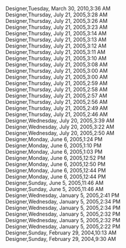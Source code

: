 ﻿Designer,Tuesday, March 30, 2010,3:36 AM  Designer,Thursday, July 21, 2005,3:28 AM  Designer,Thursday, July 21, 2005,3:26 AM  Designer,Thursday, July 21, 2005,3:23 AM  Designer,Thursday, July 21, 2005,3:14 AM  Designer,Thursday, July 21, 2005,3:13 AM  Designer,Thursday, July 21, 2005,3:12 AM  Designer,Thursday, July 21, 2005,3:11 AM  Designer,Thursday, July 21, 2005,3:10 AM  Designer,Thursday, July 21, 2005,3:08 AM  Designer,Thursday, July 21, 2005,3:00 AM  Designer,Thursday, July 21, 2005,3:00 AM  Designer,Thursday, July 21, 2005,2:59 AM  Designer,Thursday, July 21, 2005,2:58 AM  Designer,Thursday, July 21, 2005,2:57 AM  Designer,Thursday, July 21, 2005,2:56 AM  Designer,Thursday, July 21, 2005,2:49 AM  Designer,Thursday, July 21, 2005,2:46 AM  Designer,Wednesday, July 20, 2005,3:39 AM  Designer,Wednesday, July 20, 2005,3:22 AM  Designer,Wednesday, July 20, 2005,2:50 AM  Designer,Monday, June 6, 2005,1:24 PM  Designer,Monday, June 6, 2005,1:10 PM  Designer,Monday, June 6, 2005,1:03 PM  Designer,Monday, June 6, 2005,12:52 PM  Designer,Monday, June 6, 2005,12:50 PM  Designer,Monday, June 6, 2005,12:44 PM  Designer,Monday, June 6, 2005,12:44 PM  Designer,Sunday, June 5, 2005,11:46 AM  Designer,Sunday, June 5, 2005,11:46 AM  Designer,Wednesday, January 5, 2005,2:41 PM  Designer,Wednesday, January 5, 2005,2:34 PM  Designer,Wednesday, January 5, 2005,2:34 PM  Designer,Wednesday, January 5, 2005,2:32 PM  Designer,Wednesday, January 5, 2005,2:32 PM  Designer,Wednesday, January 5, 2005,2:22 PM  Designer,Sunday, February 29, 2004,10:13 AM  Designer,Sunday, February 29, 2004,9:30 AM